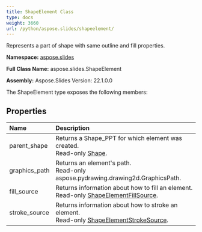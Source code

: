 ```yaml
---
title: ShapeElement Class
type: docs
weight: 3660
url: /python/aspose.slides/shapeelement/
---
```


Represents a part of shape with same outline and fill properties.

**Namespace:** [aspose.slides](/python/aspose.slides/)

**Full Class Name:** aspose.slides.ShapeElement

**Assembly:**  Aspose.Slides Version: 22.1.0.0

The ShapeElement type exposes the following members:
## **Properties**
|**Name**|**Description**|
| :- | :- |
|parent_shape|Returns a Shape_PPT for which element was created.<br/>            Read-only [Shape](/python/aspose.slides/shape/).|
|graphics_path|Returns an element's path.<br/>            Read-only aspose.pydrawing.drawing2d.GraphicsPath.|
|fill_source|Returns information about how to fill an element.<br/>            Read-only [ShapeElementFillSource](/python/aspose.slides/shapeelementfillsource/).|
|stroke_source|Returns information about how to stroke an element.<br/>            Read-only [ShapeElementStrokeSource](/python/aspose.slides/shapeelementstrokesource/).|
